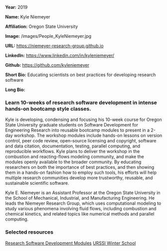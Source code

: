 **Year:** 2019

**Name:** Kyle Niemeyer

**Affiliation:** Oregon State University

**Image:** /images/People_KyleNiemeyer.jpg

**URL:** https://niemeyer-research-group.github.io

**LinkedIn:** https://www.linkedin.com/in/kyleniemeyer/

**Github:** https://github.com/kyleniemeyer

**Short Bio:** Educating scientists on best practices for developing research software

**Long Bio:** 
### Learn 10-weeks of research software development in intense hands-on bootcamp style classes.
Kyle is developing, condensing and focusing his 10-week course for Oregon State University graduate students on Software Development for Engineering Research into reusable bootcamp modules to present in a 2-day workshop. The workshop modules include hands-on lessons on version control, peer code review, open-source licensing and copyright, software and data citation, documentation, testing, parallel computing, and reproducible workflows. Kyle plans to deliver the workshop in the combustion and reacting-flows modeling community, and make the modules openly available to the broader community. By educating researchers on both the importance of best practices, and then showing them in a hands-on fashion how to employ such tools, his efforts will help multiple research communities develop more trustworthy, reusable, and sustainable scientific software.

Kyle E. Niemeyer is an Assistant Professor at the Oregon State University in the School of Mechanical, Industrial, and Manufacturing Engineering. He leads the Niemeyer Research Group, which uses computational modeling to study various phenomena involving fluid flows, including combustion and chemical kinetics, and related topics like numerical methods and parallel computing. 

### Selected resources

<a href="https://kyleniemeyer.github.io/research-software-dev-modules/" class="link-row">Research Software Development Modules</a>
<a href="https://github.com/si2-urssi/winterschool/blob/master/README.md" class="link-row">URSSI Winter School</a>
